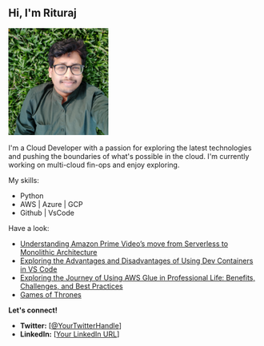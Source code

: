 ##  Hi, I'm Rituraj

<img src="https://github.com/riturajreso/riturajreso/blob/main/Rituraj_PIC.png" alt="Your Avatar" width="200">


I'm a Cloud Developer with a passion for exploring the latest technologies and pushing the boundaries of what's possible in the cloud. I'm currently working on multi-cloud fin-ops and enjoy exploring.

My skills:

*  Python
*  AWS | Azure | GCP
*  Github | VsCode 

Have a look:

*  [Understanding Amazon Prime Video’s move from Serverless to Monolithic Architecture](https://www.linkedin.com/pulse/understanding-amazon-prime-videos-move-from-serverless-ritu-raj/)
*  [Exploring the Advantages and Disadvantages of Using Dev Containers in VS Code](https://www.linkedin.com/pulse/exploring-advantages-disadvantages-using-dev-containers-ritu-raj/)
*  [Exploring the Journey of Using AWS Glue in Professional Life: Benefits, Challenges, and Best Practices](https://www.linkedin.com/pulse/exploring-journey-using-aws-glue-professional-life-benefits-ritu-raj/)
*  [Games of Thrones](https://riturajreso.github.io/game_of_thrones/) 


**Let's connect!**

* **Twitter:** [[@YourTwitterHandle](https://twitter.com/i_m_Rituraj)]
* **LinkedIn:** [[Your LinkedIn URL](https://www.linkedin.com/in/riturajreso/)]
